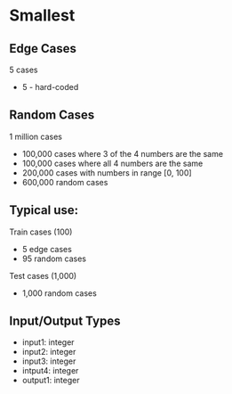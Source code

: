 # Smallest

## Edge Cases
5 cases
- 5 - hard-coded

## Random Cases
1 million cases
- 100,000 cases where 3 of the 4 numbers are the same
- 100,000 cases where all 4 numbers are the same
- 200,000 cases with numbers in range [0, 100]
- 600,000 random cases

## Typical use:
Train cases (100)
- 5 edge cases
- 95 random cases

Test cases (1,000)
- 1,000 random cases

## Input/Output Types
- input1: integer
- input2: integer
- input3: integer
- intput4: integer
- output1: integer
